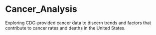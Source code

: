 # Cancer_Analysis
Exploring CDC-provided cancer data to discern trends and factors that contribute to cancer rates and deaths in the United States. 
